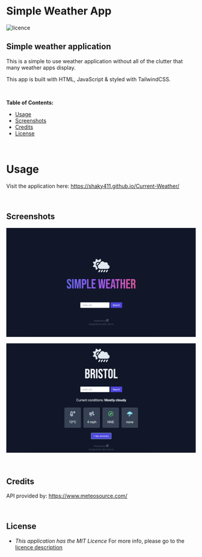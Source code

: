 # Simple Weather App

![licence](https://img.shields.io/badge/licence-MIT-yellow.svg)

## Simple weather application

This is a simple to use weather application without all of the clutter that many weather apps display.

This app is built with HTML, JavaScript & styled with TailwindCSS.

<br>

**Table of Contents:**

* [Usage](#usage)
* [Screenshots](#screenshots)
* [Credits](#credits)
* [License](#license)

<br>

# Usage

Visit the application here: https://shaky411.github.io/Current-Weather/

<br>

## Screenshots

![Alt text](assets/sc-0001.png)

![Alt text](assets/sc-0002.png)

<br>

## Credits

API provided by: https://www.meteosource.com/

<br>

## License

* _This application has the MIT Licence_
For more info, please go to the [licence description](https://opensource.org/license/mit/)
